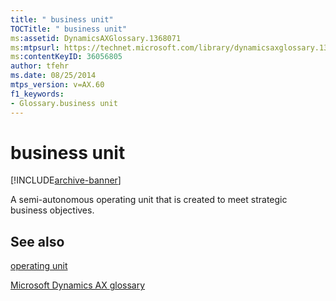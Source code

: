```yaml
---
title: " business unit"
TOCTitle: " business unit"
ms:assetid: DynamicsAXGlossary.1368071
ms:mtpsurl: https://technet.microsoft.com/library/dynamicsaxglossary.1368071(v=AX.60)
ms:contentKeyID: 36056805
author: tfehr
ms.date: 08/25/2014
mtps_version: v=AX.60
f1_keywords:
- Glossary.business unit
---
```


# business unit


[!INCLUDE[archive-banner](includes/archive-banner.md)]

A semi-autonomous operating unit that is created to meet strategic business objectives.

## See also

[operating unit](operating-unit.md)

[Microsoft Dynamics AX glossary](glossary/microsoft-dynamics-ax-glossary.md)

  



